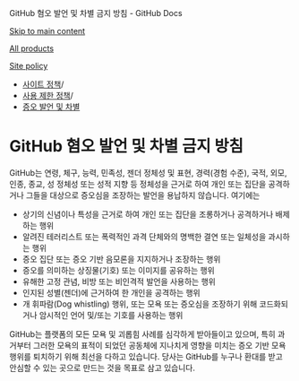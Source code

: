 GitHub 혐오 발언 및 차별 금지 방침 - GitHub Docs

[Skip to main content](#main-content)

[All products](/ko)

[Site policy](/site-policy)

* [사이트 정책](/ko/site-policy)/
* [사용 제한 정책](/ko/site-policy/acceptable-use-policies)/
* [증오 발언 및 차별](/ko/site-policy/acceptable-use-policies/github-hate-speech-and-discrimination)

GitHub 혐오 발언 및 차별 금지 방침
==========

GitHub는 연령, 체구, 능력, 민족성, 젠더 정체성 및 표현, 경력(경험 수준), 국적, 외모, 인종, 종교, 성 정체성 또는 성적 지향 등 정체성을 근거로 하여 개인 또는 집단을 공격하거나 그들을 대상으로 증오심을 조장하는 발언을 용납하지 않습니다. 여기에는

* 상기의 신념이나 특성을 근거로 하여 개인 또는 집단을 조롱하거나 공격하거나 배제하는 행위
* 알려진 테러리스트 또는 폭력적인 과격 단체와의 명백한 결연 또는 일체성을 과시하는 행위
* 증오 집단 또는 증오 기반 음모론을 지지하거나 조장하는 행위
* 증오를 의미하는 상징물(기호) 또는 이미지를 공유하는 행위
* 유해한 고정 관념, 비방 또는 비인격적 발언을 사용하는 행위
* 인지된 성별(젠더)에 근거하여 한 개인을 공격하는 행위
* 개 휘파람(Dog whistling) 행위, 또는 모욕 또는 증오심을 조장하기 위해 코드화되거나 암시적인 언어 및/또는 기호를 사용하는 행위

GitHub는 플랫폼의 모든 모욕 및 괴롭힘 사례를 심각하게 받아들이고 있으며, 특히 과거부터 그러한 모욕의 표적이 되었던 공동체에 지나치게 영향을 미치는 증오 기반 모욕 행위를 퇴치하기 위해 최선을 다하고 있습니다. 당사는 GitHub를 누구나 환대를 받고 안심할 수 있는 곳으로 만드는 것을 목표로 삼고 있습니다.
